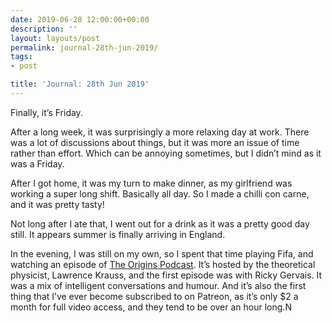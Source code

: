 ```yaml
---
date: 2019-06-28 12:00:00+00:00
description: ''
layout: layouts/post
permalink: journal-28th-jun-2019/
tags:
- post

title: 'Journal: 28th Jun 2019'
---
```


<p>Finally, it&#8217;s Friday.</p>
<p>After a long week, it was surprisingly a more relaxing day at work. There was a lot of discussions about things, but it was more an issue of time rather than effort. Which can be annoying sometimes, but I didn&#8217;t mind as it was a Friday.</p>
<p>After I got home, it was my turn to make dinner, as my girlfriend was working a super long shift. Basically all day. So I made a chilli con carne, and it was pretty tasty!</p>
<p>Not long after I ate that, I went out for a drink as it was a pretty good day still. It appears summer is finally arriving in England.</p>
<p>In the evening, I was still on my own, so I spent that time playing Fifa, and watching an episode of <a href="https://patreon.com/originspodcast?utm_medium=social&amp;utm_source=twitter&amp;utm_campaign=creatorshare2">The Origins Podcast</a>. It&#8217;s hosted by the theoretical physicist, Lawrence Krauss, and the first episode was with Ricky Gervais. It was a mix of intelligent conversations and humour. And it&#8217;s also the first thing that I&#8217;ve ever become subscribed to on Patreon, as it&#8217;s only $2 a month for full video access, and they tend to be over an hour long.N</p>
